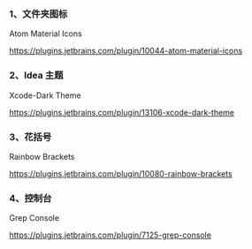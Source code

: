 ### 1、文件夹图标

Atom Material Icons

https://plugins.jetbrains.com/plugin/10044-atom-material-icons

### 2、Idea 主题

Xcode-Dark Theme

https://plugins.jetbrains.com/plugin/13106-xcode-dark-theme

### 3、花括号

Rainbow Brackets

https://plugins.jetbrains.com/plugin/10080-rainbow-brackets

### 4、控制台

Grep Console

https://plugins.jetbrains.com/plugin/7125-grep-console